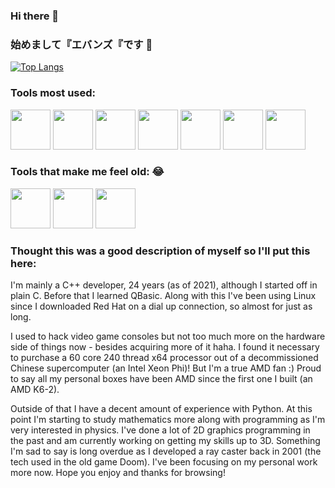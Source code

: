 ### Hi there 👋
### 始めまして『エバンズ『です 👋

[![Top Langs](https://github-readme-stats.vercel.app/api/top-langs/?username=wtfsystems&layout=compact&theme=outrun)](https://github.com/anuraghazra/github-readme-stats)

### Tools most used:
<p float="left">
  <a href="https://archlinux.org"><img src="https://raw.githubusercontent.com/wtfsystems/wtfsystems/main/images/arch.png" height="64"/></a>
  <a href="https://gcc.gnu.org"><img src="https://raw.githubusercontent.com/wtfsystems/wtfsystems/main/images/gcc-logo.png" height="64"/></a>
  <a href="https://www.python.org"><img src=https://raw.githubusercontent.com/wtfsystems/wtfsystems/main/images/Python_logo_icon.png height="64"/></a>
  <a href="https://www.mozilla.org"><img src="https://raw.githubusercontent.com/wtfsystems/wtfsystems/main/images/firefox.png" height="64"/></a>
  <a href="https://code.visualstudio.com"><img src="https://raw.githubusercontent.com/wtfsystems/wtfsystems/main/images/code.png" height="64"/></a>
  <a href="https://hyper.is"><img src="https://raw.githubusercontent.com/wtfsystems/wtfsystems/main/images/hyper.png" height="64"/></a>
  <a href="https://simplenote.com"><img src="https://raw.githubusercontent.com/wtfsystems/wtfsystems/main/images/simplenote.png" height="64"/></a>
</p>

### Tools that make me feel old: :joy:
<p float="left">
  <a href="https://www.ibm.com/ibm/history/exhibits/vintage/vintage_4506VV4023.html"><img src="https://raw.githubusercontent.com/wtfsystems/wtfsystems/main/images/1024px-IBMPS1.jpg" height="64"/></a>
  <a href="https://www.microsoft.com/en-us/p/qbasic/9ntmcqwn2sqm"><img src="https://raw.githubusercontent.com/wtfsystems/wtfsystems/main/images/msdos.png" height="64"/></a>
  <a href="https://www.delorie.com/djgpp/"><img src="https://raw.githubusercontent.com/wtfsystems/wtfsystems/main/images/djgpp.gif" height="64"/></a>
</p>

### Thought this was a good description of myself so I'll put this here:

I'm mainly a C++ developer, 24 years (as of 2021), although I started off in plain C.  Before that I learned QBasic.  Along with this I've been using Linux since I downloaded Red Hat on a dial up connection, so almost for just as long.

I used to hack video game consoles but not too much more on the hardware side of things now - besides acquiring more of it haha.  I found it necessary to purchase a 60 core 240 thread x64 processor out of a decommissioned Chinese supercomputer (an Intel Xeon Phi)!  But I'm a true AMD fan :)  Proud to say all my personal boxes have been AMD since the first one I built (an AMD K6-2).

Outside of that I have a decent amount of experience with Python.  At this point I'm starting to study mathematics more along with programming as I'm very interested in physics.  I've done a lot of 2D graphics programming in the past and am currently working on getting my skills up to 3D.  Something I'm sad to say is long overdue as I developed a ray caster back in 2001 (the tech used in the old game Doom).  I've been focusing on my personal work more now.  Hope you enjoy and thanks for browsing!
